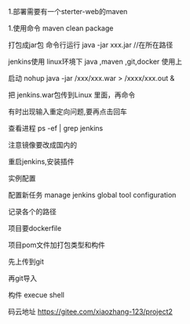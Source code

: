 1.部署需要有一个sterter-web的maven

1.使用命令
maven clean package

打包成jar包
命令行运行
java -jar xxx.jar  //在所在路径


jenkins使用
linux环境下  java ,maven ,git,docker 使用上

启动
nohup java -jar /xxx/xxx.war > /xxxx/xxx.out & 

把 jenkins.war包传到Linux  里面，再命令

有时出现输入重定向问题,要再点击回车

查看进程
ps -ef | grep jenkins

注意镜像要改成国内的

重启jenkins,安装插件

实例配置

配置新任务
manage jenkins
global tool configuration

记录各个的路径

项目要dockerfile

项目pom文件加打包类型和构件

先上传到git

再git导入

构件
execue shell

码云地址
https://gitee.com/xiaozhang-123/project2
